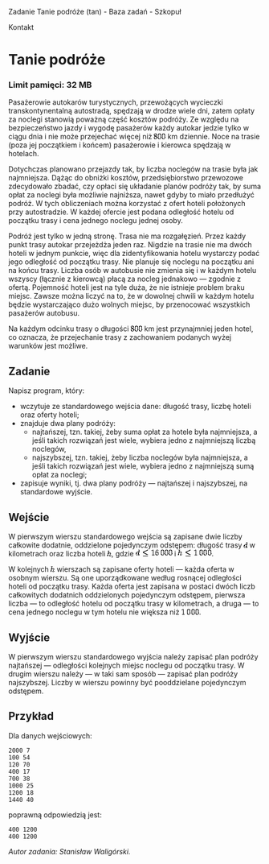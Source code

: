 Zadanie Tanie podróże (tan) - Baza zadań - Szkopuł

Kontakt

# Tanie podróże

### Limit pamięci: 32 MB

Pasażerowie autokarów turystycznych, przewożących wycieczki transkontynentalną
autostradą, spędzają w drodze wiele dni, zatem opłaty za noclegi stanowią
poważną część kosztów podróży. Ze względu na bezpieczeństwo jazdy i wygodę
pasażerów każdy autokar jedzie tylko w ciągu dnia i nie może przejechać więcej
niż
![Image](data:image/png;base64,iVBORw0KGgoAAAANSUhEUgAAABcAAAALAQAAAAHLQht7AAAAAnRSTlMAAQGU/a4AAABBSURBVAiZY3jAAAIPGKYwhDDUMOxhKC9guF7AMHMCg7ECw90DDLYHGGIPgBhAbrGxEYN1dRVDOxBXVlYwWFtbAQBGOBLQgj4T2gAAAABJRU5ErkJggg==)
km dziennie. Noce na trasie (poza jej początkiem i końcem) pasażerowie i
kierowca spędzają w hotelach.

Dotychczas planowano przejazdy tak, by liczba noclegów na trasie była jak
najmniejsza. Dążąc do obniżki kosztów, przedsiębiorstwo przewozowe zdecydowało
zbadać, czy opłaci się układanie planów podróży tak, by suma opłat za noclegi
była możliwie najniższa, nawet gdyby to miało przedłużyć podróż. W tych
obliczeniach można korzystać z ofert hoteli położonych przy autostradzie. W
każdej ofercie jest podana odległość hotelu od początku trasy i cena jednego
noclegu jednej osoby.

Podróż jest tylko w jedną stronę. Trasa nie ma rozgałęzień. Przez każdy punkt
trasy autokar przejeżdża jeden raz. Nigdzie na trasie nie ma dwóch hoteli w
jednym punkcie, więc dla zidentyfikowania hotelu wystarczy podać jego
odległość od początku trasy. Nie planuje się noclegu na początku ani na końcu
trasy. Liczba osób w autobusie nie zmienia się i w każdym hotelu wszyscy
(łącznie z kierowcą) płacą za nocleg jednakowo — zgodnie z ofertą. Pojemność
hoteli jest na tyle duża, że nie istnieje problem braku miejsc. Zawsze można
liczyć na to, że w dowolnej chwili w każdym hotelu będzie wystarczająco dużo
wolnych miejsc, by przenocować wszystkich pasażerów autobusu.

Na każdym odcinku trasy o długości
![Image](data:image/png;base64,iVBORw0KGgoAAAANSUhEUgAAABcAAAALAQAAAAHLQht7AAAAAnRSTlMAAQGU/a4AAABBSURBVAiZY3jAAAIPGKYwhDDUMOxhKC9guF7AMHMCg7ECw90DDLYHGGIPgBhAbrGxEYN1dRVDOxBXVlYwWFtbAQBGOBLQgj4T2gAAAABJRU5ErkJggg==)
km jest przynajmniej jeden hotel, co oznacza, że przejechanie trasy z
zachowaniem podanych wyżej warunków jest możliwe.

## Zadanie

Napisz program, który:

  * wczytuje ze standardowego wejścia dane: długość trasy, liczbę hoteli oraz oferty hoteli; 
  * znajduje dwa plany podróży: 
    * najtańszej, tzn. takiej, żeby suma opłat za hotele była najmniejsza, a jeśli takich rozwiązań jest wiele, wybiera jedno z najmniejszą liczbą noclegów, 
    * najszybszej, tzn. takiej, żeby liczba noclegów była najmniejsza, a jeśli takich rozwiązań jest wiele, wybiera jedno z najmniejszą sumą opłat za noclegi; 
  * zapisuje wyniki, tj. dwa plany podróży — najtańszej i najszybszej, na standardowe wyjście. 

## Wejście

W pierwszym wierszu standardowego wejścia są zapisane dwie liczby całkowite
dodatnie, oddzielone pojedynczym odstępem: długość trasy
![Image](data:image/png;base64,iVBORw0KGgoAAAANSUhEUgAAAAcAAAALAQAAAAHs7JqTAAAAAnRSTlMAAQGU/a4AAAAoSURBVAiZY2hgYGCAYBB5gOEBQwGQBaIbGByAtAPDH4YfDLsYjBhKANxsC0WNInA/AAAAAElFTkSuQmCC)
w kilometrach oraz liczba hoteli
![Image](data:image/png;base64,iVBORw0KGgoAAAANSUhEUgAAAAgAAAALAQAAAAEd58EeAAAAAnRSTlMAAQGU/a4AAAAtSURBVAiZY2hgYGBoAEMHIOsAwwaGB0CWAcMHBgGGAoYAhgsM94FwLsNuBjMA1yQK3SHRc1oAAAAASUVORK5CYII=),
gdzie
![Image](data:image/png;base64,iVBORw0KGgoAAAANSUhEUgAAAEkAAAANAQAAAAG6xk6dAAAAAnRSTlMAAQGU/a4AAACYSURBVAiZNcoxCsJAFATQuYGFB/AIFrlALmGjsCk9gISUuzeIrY05RoRFTGmx7BF+AuldxUKFmHEV/DCPgflgA91gAFYGNTvcY+zSYL5IwTxFHx9CVdsDtD5GS07dGW3Y7LbgiZcOe/ZRpUO0rb5mTOI6Tsgr3ryNWeGcM3hxRqGIGNiBlPWvJiwpD1EKyPmkFN57A/7PfABLH2TrPmagmQAAAABJRU5ErkJggg==)
i
![Image](data:image/png;base64,iVBORw0KGgoAAAANSUhEUgAAAEMAAAANAQAAAAGt5N5UAAAAAnRSTlMAAQGU/a4AAACKSURBVAiZY3jPwFDTwPCT4R7D9i8NDB//NzDUZzUw2APp30D8GYj33/9feoDhvT2I9P8/55wDg/37PWcaGP7P372fgUGuHkTWg8n4+yDy/n8ZoOw//v9Avff///iv/yytWAHI6v///n1++QKGuf/qoazd/48DWfrmDQxm///Uv3+eXryA4T8UPAAAIBtXT6Z153AAAAAASUVORK5CYII=).

W kolejnych
![Image](data:image/png;base64,iVBORw0KGgoAAAANSUhEUgAAAAgAAAALAQAAAAEd58EeAAAAAnRSTlMAAQGU/a4AAAAtSURBVAiZY2hgYGBoAEMHIOsAwwaGB0CWAcMHBgGGAoYAhgsM94FwLsNuBjMA1yQK3SHRc1oAAAAASUVORK5CYII=)
wierszach są zapisane oferty hoteli — każda oferta w osobnym wierszu. Są one
uporządkowane według rosnącej odległości hoteli od początku trasy. Każda
oferta jest zapisana w postaci dwóch liczb całkowitych dodatnich oddzielonych
pojedynczym odstępem, pierwsza liczba — to odległość hotelu od początku trasy
w kilometrach, a druga — to cena jednego noclegu w tym hotelu nie większa niż
![Image](data:image/png;base64,iVBORw0KGgoAAAANSUhEUgAAACMAAAALAQAAAAGqWjk5AAAAAnRSTlMAAQGU/a4AAABFSURBVAiZY3jAcINhA8MBhk8NDFkNDP8hKPYAGM955sCw50wDw+7vDChYBiim/6zYWIHh/fvy7QvgpPn0Bob3z4s3LwAAhicosLMEI+kAAAAASUVORK5CYII=).

## Wyjście

W pierwszym wierszu standardowego wyjścia należy zapisać plan podróży
najtańszej — odległości kolejnych miejsc noclegu od początku trasy. W drugim
wierszu należy — w taki sam sposób — zapisać plan podróży najszybszej. Liczby
w wierszu powinny być pooddzielane pojedynczym odstępem.

## Przykład

Dla danych wejściowych:

    
    
    2000 7
    100 54
    120 70
    400 17
    700 38
    1000 25
    1200 18
    1440 40

poprawną odpowiedzią jest:

    
    
    400 1200 
    400 1200 
    

_Autor zadania: Stanisław Waligórski._

